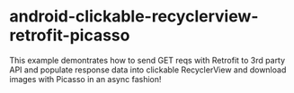 # android-clickable-recyclerview-retrofit-picasso

This example demontrates how to send GET reqs with Retrofit to 3rd party API and populate response data into clickable RecyclerView and download images with Picasso in an async fashion!
